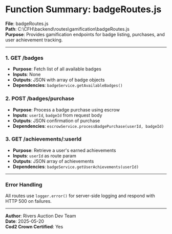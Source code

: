 # Function Summary: badgeRoutes.js

**File**: badgeRoutes.js  
**Path**: C:\CFH\backend\routes\gamification\badgeRoutes.js  
**Purpose**: Provides gamification endpoints for badge listing, purchases, and user achievement tracking.

---

### 1. GET /badges
- **Purpose**: Fetch list of all available badges
- **Inputs**: None
- **Outputs**: JSON with array of badge objects
- **Dependencies**: `badgeService.getAvailableBadges()`

### 2. POST /badges/purchase
- **Purpose**: Process a badge purchase using escrow
- **Inputs**: `userId`, `badgeId` from request body
- **Outputs**: JSON confirmation of purchase
- **Dependencies**: `escrowService.processBadgePurchase(userId, badgeId)`

### 3. GET /achievements/:userId
- **Purpose**: Retrieve a user's earned achievements
- **Inputs**: `userId` as route param
- **Outputs**: JSON array of achievements
- **Dependencies**: `badgeService.getUserAchievements(userId)`

---

### Error Handling
All routes use `logger.error()` for server-side logging and respond with HTTP 500 on failures.

---

**Author**: Rivers Auction Dev Team  
**Date**: 2025-05-20  
**Cod2 Crown Certified**: Yes
